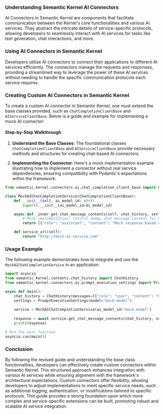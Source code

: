### Understanding Semantic Kernel AI Connectors

AI Connectors in Semantic Kernel are components that facilitate communication between the Kernel's core functionalities and various AI services. They abstract the intricate details of service-specific protocols, allowing developers to seamlessly interact with AI services for tasks like text generation, chat interactions, and more.

### Using AI Connectors in Semantic Kernel

Developers utilize AI connectors to connect their applications to different AI services efficiently. The connectors manage the requests and responses, providing a streamlined way to leverage the power of these AI services without needing to handle the specific communication protocols each service requires.

### Creating Custom AI Connectors in Semantic Kernel

To create a custom AI connector in Semantic Kernel, one must extend the base classes provided, such as `ChatCompletionClientBase` and `AIServiceClientBase`. Below is a guide and example for implementing a mock AI connector:

#### Step-by-Step Walkthrough

1. **Understand the Base Classes**: The foundational classes `ChatCompletionClientBase` and `AIServiceClientBase` provide necessary methods and structures for creating chat-based AI connectors.

2. **Implementing the Connector**: Here's a mock implementation example illustrating how to implement a connector without real service dependencies, ensuring compatibility with Pydantic's expectations within the framework:

```python
from semantic_kernel.connectors.ai.chat_completion_client_base import ChatCompletionClientBase

class MockAIChatCompletionService(ChatCompletionClientBase):
    def __init__(self, ai_model_id: str):
        super().__init__(ai_model_id=ai_model_id)

    async def _inner_get_chat_message_contents(self, chat_history, settings):
        # Mock implementation: returns dummy chat message content for demonstration.
        return [{"role": "assistant", "content": "Mock response based on your history."}]

    def service_url(self):
        return "http://mock-ai-service.com"
```

### Usage Example

The following example demonstrates how to integrate and use the `MockAIChatCompletionService` in an application:

```python
import asyncio
from semantic_kernel.contents.chat_history import ChatHistory
from semantic_kernel.connectors.ai.prompt_execution_settings import PromptExecutionSettings

async def main():
    chat_history = ChatHistory(messages=[{"role": "user", "content": "Hello"}])
    settings = PromptExecutionSettings(model="mock-model")
    
    service = MockAIChatCompletionService(ai_model_id="mock-model")
    
    response = await service.get_chat_message_contents(chat_history, settings)
    print(response)

# Run the main function
asyncio.run(main())
```

### Conclusion

By following the revised guide and understanding the base class functionalities, developers can effectively create custom connectors within Semantic Kernel. This structured approach enhances integration with various AI services while ensuring alignment with the framework's architectural expectations. Custom connectors offer flexibility, allowing developers to adjust implementations to meet specific service needs, such as additional logging, authentication, or modifications tailored to specific protocols. This guide provides a strong foundation upon which more complex and service-specific extensions can be built, promoting robust and scalable AI service integration.
